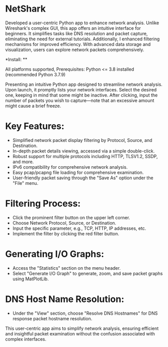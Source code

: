 # NetShark
Developed a user-centric Python app to enhance network analysis. Unlike Wireshark's complex GUI, this app offers an intuitive interface for beginners. It simplifies tasks like DNS resolution and packet capture, eliminating the need for external tutorials. Additionally, I enhanced filtering mechanisms for improved efficiency. With advanced data storage and visualization, users can explore network packets comprehensively.

*Install: **

All platforms supported, Prerequisites: Python <= 3.8 installed (recommended Python 3.7.9)

Presenting an intuitive Python app designed to streamline network analysis. Upon launch, it promptly lists your network interfaces. Select the desired one, keeping in mind that some might be inactive. After clicking, input the number of packets you wish to capture—note that an excessive amount might cause a brief freeze.

# Key Features:
- Simplified network packet display filtering by Protocol, Source, and Destination.
- In-depth packet details viewing, accessed via a simple double-click.
- Robust support for multiple protocols including HTTP, TLSV1.2, SSDP, and more.
- IPv6 compatibility for comprehensive network analysis.
- Easy pcap/pcapng file loading for comprehensive examination.
- User-friendly packet saving through the "Save As" option under the "File" menu.

# Filtering Process:
- Click the prominent filter button on the upper left corner.
- Choose Network Protocol, Source, or Destination.
- Input the specific parameter, e.g., TCP, HTTP, IP addresses, etc.
- Implement the filter by clicking the red filter button.

# Generating I/O Graphs:
- Access the "Statistics" section on the menu header.
- Select "Generate I/O Graph" to generate, zoom, and save packet graphs using MatPlotLib.

# DNS Host Name Resolution:
- Under the "View" section, choose "Resolve DNS Hostnames" for DNS response packet hostname resolution.

This user-centric app aims to simplify network analysis, ensuring efficient and insightful packet examination without the confusion associated with complex interfaces.
